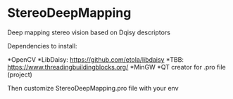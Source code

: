 # StereoDeepMapping
Deep mapping stereo vision based on Dqisy descriptors

Dependencies to install:

*OpenCV
*LibDaisy: https://github.com/etola/libdaisy
*TBB: https://www.threadingbuildingblocks.org/
*MinGW
*QT creator for .pro file (project)


Then customize StereoDeepMapping.pro file with your env